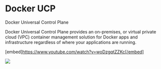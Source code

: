 # Docker UCP

Docker Universal Control Plane

Docker Universal Control Plane provides an on-premises, or virtual private cloud (VPC) container management solution for Docker apps and infrastructure regardless of where your applications are running.

[embed]https://www.youtube.com/watch?v=woDzgqtZZKc[/embed]

![](https://farm6.staticflickr.com/5789/23200594223_02f440e72d_o.png)